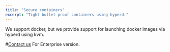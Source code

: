 ```yaml
---
title: "Secure containers"
excerpt: "Tight bullet proof containers using hyperd."
---
```

We support docker, but we provide support for launching docker images via hyperd using kvm.

#[Contact us](doc:contact-us)  For Enterprise version.